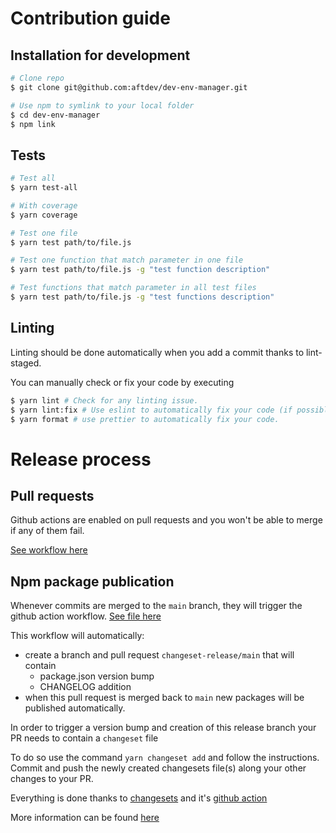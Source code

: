 # Contribution guide

## Installation for development

```bash
# Clone repo
$ git clone git@github.com:aftdev/dev-env-manager.git

# Use npm to symlink to your local folder
$ cd dev-env-manager
$ npm link
```

## Tests

```bash
# Test all
$ yarn test-all

# With coverage
$ yarn coverage

# Test one file
$ yarn test path/to/file.js

# Test one function that match parameter in one file
$ yarn test path/to/file.js -g "test function description"

# Test functions that match parameter in all test files
$ yarn test path/to/file.js -g "test functions description"
```

## Linting

Linting should be done automatically when you add a commit thanks to
lint-staged.

You can manually check or fix your code by executing

```bash
$ yarn lint # Check for any linting issue.
$ yarn lint:fix # Use eslint to automatically fix your code (if possible).
$ yarn format # use prettier to automatically fix your code.
```

# Release process

## Pull requests

Github actions are enabled on pull requests and you won't be able to merge if
any of them fail.

[See workflow here](.github/workflows/pull-request.yml)

## Npm package publication

Whenever commits are merged to the `main` branch, they will trigger the github
action workflow. [See file here](.github/workflows/release.yml)

This workflow will automatically:

- create a branch and pull request `changeset-release/main` that will contain
  - package.json version bump
  - CHANGELOG addition
- when this pull request is merged back to `main` new packages will be published
  automatically.

In order to trigger a version bump and creation of this release branch your PR
needs to contain a `changeset` file

To do so use the command `yarn changeset add` and follow the instructions.
Commit and push the newly created changesets file(s) along your other changes to
your PR.

Everything is done thanks to
[changesets](https://github.com/changesets/changesets) and it's
[github action](https://github.com/changesets/action)

More information can be found [here](./.changeset/README.md)
